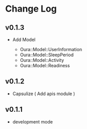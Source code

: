Change Log
===

## v0.1.3

- Add Model

  - Oura::Model::UserInformation
  - Oura::Model::SleepPeriod
  - Oura::Model::Activity
  - Oura::Model::Readiness

## v0.1.2

- Capsulize ( Add apis module )

## v0.1.1

- development mode
